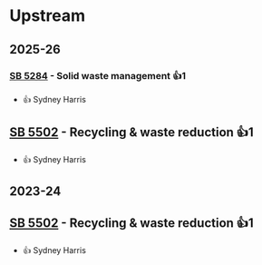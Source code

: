 # Upstream
## 2025-26

### [SB 5284](/bill/2025-26/sb/5284/) - Solid waste management 👍1  
* 👍 Sydney Harris

## [SB 5502](/bill/2025-26/sb/5502/) - Recycling & waste reduction 👍1  
* 👍 Sydney Harris

## 2023-24

## [SB 5502](/bill/2023-24/sb/5502/) - Recycling & waste reduction 👍1  
* 👍 Sydney Harris
